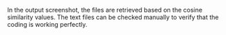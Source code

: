 In the output screenshot, the files are retrieved based on the cosine similarity values. The text files can be checked manually to verify 
that the coding is working perfectly.

